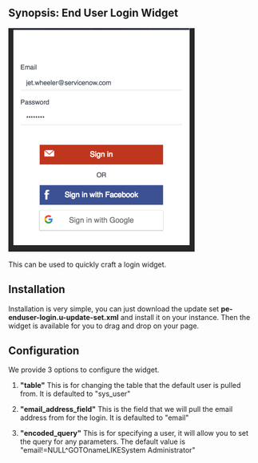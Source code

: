 ## Synopsis: End User Login Widget

![](../../images/pe-enduser-login.png)

This can be used to quickly craft a login widget.

## Installation

Installation is very simple, you can just download the update set **pe-enduser-login.u-update-set.xml** and install it on your instance. Then the widget is available for you to drag and drop on your page.

## Configuration

We provide 3 options to configure the widget.

1. **"table"** This is for changing the table that the default user is pulled from. It is defaulted to "sys_user"

1. **"email_address_field"** This is the field that we will pull the email address from for the login. It is defaulted to "email"

1. **"encoded_query"** This is for specifying a user, it will allow you to set the query for any parameters. The default value is "email!=NULL^GOTOnameLIKESystem Administrator"